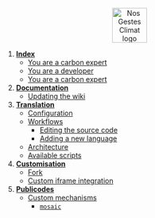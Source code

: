 <div align="center">
  <br/>
  <img src="https://nosgestesclimat.fr/images/petit-logo@2x.png" alt="Nos Gestes Climat logo" width="70" height="70">
  <br/>
</div>

1. [**Index**](https://github.com/datagir/nosgestesclimat-site/wiki)
   * [You are a carbon expert](https://github.com/datagir/nosgestesclimat-site/wiki#you-are-a-carbon-expert)
   * [You are a developer](https://github.com/datagir/nosgestesclimat-site/wiki#you-are-a-developer)
   * [You are a carbon expert](https://github.com/datagir/nosgestesclimat-site/wiki#you-are-a-non-tech-user)
2. [**Documentation**](https://github.com/datagir/nosgestesclimat-site/wiki/Documentation)
   * [Updating the wiki](https://github.com/datagir/nosgestesclimat-site/wiki/Documentation#updating-the-wiki)
3. [**Translation**](https://github.com/datagir/nosgestesclimat-site/wiki/Translation)
   * [Configuration](https://github.com/datagir/nosgestesclimat-site/wiki/Translation#configuration)
   * [Workflows](https://github.com/datagir/nosgestesclimat-site/wiki/Translation#workflows)
       * [Editing the source code](https://github.com/datagir/nosgestesclimat-site/wiki/Translation#editing-the-source-code)
       * [Adding a new language](https://github.com/datagir/nosgestesclimat-site/wiki/Translation#adding-a-new-language)
   * [Architecture](https://github.com/datagir/nosgestesclimat-site/wiki/Translation#architecture)
   * [Available scripts](https://github.com/datagir/nosgestesclimat-site/wiki/Translation#available-scripts)
4. [**Customisation**](https://github.com/datagir/nosgestesclimat-site/wiki/Customisation)
   * [Fork](https://github.com/datagir/nosgestesclimat-site/wiki/Customisation#fork)
   * [Custom iframe integration](https://github.com/datagir/nosgestesclimat-site/wiki/Customisation#custom-iframe-integration)
5. [**Publicodes**](https://github.com/datagir/nosgestesclimat-site/wiki/Publicodes)
   * [Custom mechanisms](https://github.com/datagir/nosgestesclimat-site/wiki/Publicodes#custom-mechanisms)
       * [`mosaic`](https://github.com/datagir/nosgestesclimat-site/wiki/mosaic)

